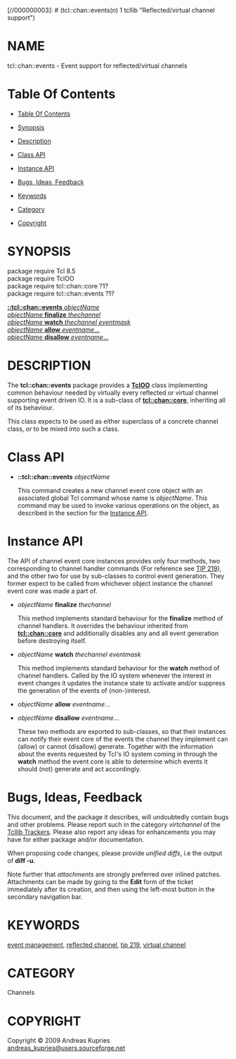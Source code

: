 
[//000000001]: # (tcl::chan::events - Reflected/virtual channel support)
[//000000002]: # (Generated from file 'events.man' by tcllib/doctools with format 'markdown')
[//000000003]: # (tcl::chan::events(n) 1 tcllib "Reflected/virtual channel support")

# NAME

tcl::chan::events - Event support for reflected/virtual channels

# <a name='toc'></a>Table Of Contents

  -  [Table Of Contents](#toc)

  -  [Synopsis](#synopsis)

  -  [Description](#section1)

  -  [Class API](#section2)

  -  [Instance API](#section3)

  -  [Bugs, Ideas, Feedback](#section4)

  -  [Keywords](#keywords)

  -  [Category](#category)

  -  [Copyright](#copyright)

# <a name='synopsis'></a>SYNOPSIS

package require Tcl 8.5  
package require TclOO  
package require tcl::chan::core ?1?  
package require tcl::chan::events ?1?  

[__::tcl::chan::events__ *objectName*](#1)  
[*objectName* __finalize__ *thechannel*](#2)  
[*objectName* __watch__ *thechannel* *eventmask*](#3)  
[*objectName* __allow__ *eventname*...](#4)  
[*objectName* __disallow__ *eventname*...](#5)  

# <a name='description'></a>DESCRIPTION

The __tcl::chan::events__ package provides a
__[TclOO](../../../../index.md#tcloo)__ class implementing common behaviour
needed by virtually every reflected or virtual channel supporting event driven
IO. It is a sub-class of __[tcl::chan::core](core.md)__, inheriting all of its
behaviour.

This class expects to be used as either superclass of a concrete channel class,
or to be mixed into such a class.

# <a name='section2'></a>Class API

  - <a name='1'></a>__::tcl::chan::events__ *objectName*

    This command creates a new channel event core object with an associated
    global Tcl command whose name is *objectName*. This command may be used to
    invoke various operations on the object, as described in the section for the
    [Instance API](#section3).

# <a name='section3'></a>Instance API

The API of channel event core instances provides only four methods, two
corresponding to channel handler commands (For reference see [TIP
219](http:/tip.tcl.tk/219)), and the other two for use by sub-classes to control
event generation. They former expect to be called from whichever object instance
the channel event core was made a part of.

  - <a name='2'></a>*objectName* __finalize__ *thechannel*

    This method implements standard behaviour for the __finalize__ method of
    channel handlers. It overrides the behaviour inherited from
    __[tcl::chan::core](core.md)__ and additionally disables any and all event
    generation before destroying itself.

  - <a name='3'></a>*objectName* __watch__ *thechannel* *eventmask*

    This method implements standard behaviour for the __watch__ method of
    channel handlers. Called by the IO system whenever the interest in event
    changes it updates the instance state to activate and/or suppress the
    generation of the events of (non-)interest.

  - <a name='4'></a>*objectName* __allow__ *eventname*...

  - <a name='5'></a>*objectName* __disallow__ *eventname*...

    These two methods are exported to sub-classes, so that their instances can
    notify their event core of the events the channel they implement can (allow)
    or cannot (disallow) generate. Together with the information about the
    events requested by Tcl's IO system coming in through the __watch__ method
    the event core is able to determine which events it should (not) generate
    and act accordingly.

# <a name='section4'></a>Bugs, Ideas, Feedback

This document, and the package it describes, will undoubtedly contain bugs and
other problems. Please report such in the category *virtchannel* of the [Tcllib
Trackers](http://core.tcl.tk/tcllib/reportlist). Please also report any ideas
for enhancements you may have for either package and/or documentation.

When proposing code changes, please provide *unified diffs*, i.e the output of
__diff -u__.

Note further that *attachments* are strongly preferred over inlined patches.
Attachments can be made by going to the __Edit__ form of the ticket immediately
after its creation, and then using the left-most button in the secondary
navigation bar.

# <a name='keywords'></a>KEYWORDS

[event management](../../../../index.md#event_management), [reflected
channel](../../../../index.md#reflected_channel), [tip
219](../../../../index.md#tip_219), [virtual
channel](../../../../index.md#virtual_channel)

# <a name='category'></a>CATEGORY

Channels

# <a name='copyright'></a>COPYRIGHT

Copyright &copy; 2009 Andreas Kupries <andreas_kupries@users.sourceforge.net>
